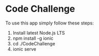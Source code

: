 # Code Challenge

To use this app simply follow these steps:

1. Install latest Node.js LTS
2. npm install -g ionic
3. cd ./CodeChallenge
4. ionic serve